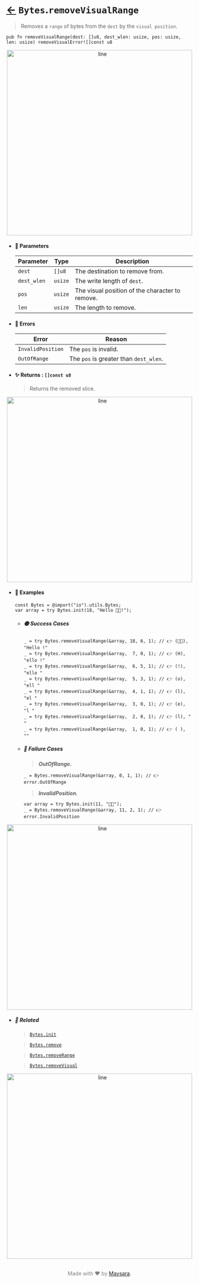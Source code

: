 # [←](../Bytes.md) `Bytes`.`removeVisualRange`

> Removes a `range` of bytes from the `dest` by the `visual position`.

```zig
pub fn removeVisualRange(dest: []u8, dest_wlen: usize, pos: usize, len: usize) removeVisualError![]const u8
```


<div align="center">
<img src="https://github.com/maysara-elshewehy/io-bench/tree/main/dist/img/md/line.png" alt="line" style="width:500px;"/>
</div>

- #### 🧩 Parameters

    | Parameter   | Type    | Description                                     |
    | ----------- | ------- | ----------------------------------------------- |
    | `dest`      | `[]u8`  | The destination to remove from.                 |
    | `dest_wlen` | `usize` | The write length of `dest`.                     |
    | `pos`       | `usize` | The visual position of the character to remove. |
    | `len`       | `usize` | The length to remove.                           |

- #### 🚫 Errors

    | Error             | Reason                                 |
    | ----------------- | -------------------------------------- |
    | `InvalidPosition` | The `pos` is invalid.                  |
    | `OutOfRange`      | The `pos` is greater than `dest_wlen`. |

- #### ✨ Returns : `[]const u8`

    > Returns the removed slice.

<div align="center">
<img src="https://github.com/maysara-elshewehy/io-bench/tree/main/dist/img/md/line.png" alt="line" style="width:500px;"/>
</div>

- #### 🧪 Examples

    ```zig
    const Bytes = @import("io").utils.Bytes;
    var array = try Bytes.init(18, "Hello 👨‍🏭!");
    ```

    - ##### 🟢 Success Cases

        ```zig
        _ = try Bytes.removeVisualRange(&array, 18, 6, 1); // 👉 (👨‍🏭), "Hello !"
        _ = try Bytes.removeVisualRange(&array,  7, 0, 1); // 👉 (H), "ello !"
        _ = try Bytes.removeVisualRange(&array,  6, 5, 1); // 👉 (!), "ello "
        _ = try Bytes.removeVisualRange(&array,  5, 3, 1); // 👉 (o), "ell "
        _ = try Bytes.removeVisualRange(&array,  4, 1, 1); // 👉 (l), "el "
        _ = try Bytes.removeVisualRange(&array,  3, 0, 1); // 👉 (e), "l "
        _ = try Bytes.removeVisualRange(&array,  2, 0, 1); // 👉 (l), " "
        _ = try Bytes.removeVisualRange(&array,  1, 0, 1); // 👉 ( ), ""
        ```

    - ##### 🔴 Failure Cases

        > **_OutOfRange._**

        ```zig
        _ = Bytes.removeVisualRange(&array, 0, 1, 1); // 👉 error.OutOfRange
        ```

        > **_InvalidPosition._**

        ```zig
        var array = try Bytes.init(11, "👨‍🏭");
        _ = Bytes.removeVisualRange(&array, 11, 2, 1); // 👉 error.InvalidPosition
        ```

<div align="center">
<img src="https://github.com/maysara-elshewehy/io-bench/tree/main/dist/img/md/line.png" alt="line" style="width:500px;"/>
</div>

- ##### 🔗 Related

  > [`Bytes.init`](./init.md)

  > [`Bytes.remove`](./remove.md)

  > [`Bytes.removeRange`](./removeRange.md)

  > [`Bytes.removeVisual`](./removeVisual.md)

<div align="center">
<img src="https://github.com/maysara-elshewehy/io-bench/tree/main/dist/img/md/line.png" alt="line" style="width:500px;"/>
</div>

<p align="center" style="color:grey;"><br />Made with ❤️ by <a href="http://github.com/maysara-elshewehy" target="blank">Maysara</a>.</p>